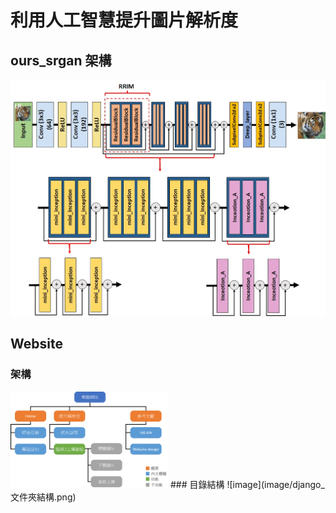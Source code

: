 # 利用人工智慧提升圖片解析度
## ours_srgan 架構
![image](image/G.jpg)
## Website
### 架構
<img src="https://github.com/ZhangYaowen-0107/Ours_Independent-study/blob/main/image/%E7%B6%B2%E9%A0%81%E6%9E%B6%E6%A7%8B%E5%9C%96.png" width="50%"/>
### 目錄結構
![image](image/django_文件夾結構.png)
